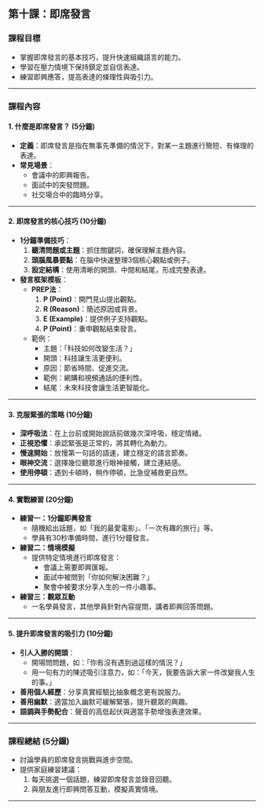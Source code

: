 ## 第十課：即席發言  

### 課程目標  
- 掌握即席發言的基本技巧，提升快速組織語言的能力。  
- 學習在壓力情境下保持鎮定並自信表達。  
- 練習即興應答，提高表達的條理性與吸引力。  

---

### 課程內容  

#### 1. **什麼是即席發言？ (5分鐘)**  
- **定義**：即席發言是指在無事先準備的情況下，對某一主題進行簡短、有條理的表達。  
- **常見場景**：  
  - 會議中的即興報告。  
  - 面試中的突發問題。  
  - 社交場合中的臨時分享。  

---

#### 2. **即席發言的核心技巧 (10分鐘)**  
- **1分鐘準備技巧**：  
  1. **聽清問題或主題**：抓住關鍵詞，確保理解主題內容。  
  2. **頭腦風暴要點**：在腦中快速整理3個核心觀點或例子。  
  3. **設定結構**：使用清晰的開頭、中間和結尾，形成完整表達。  
- **發言框架模板**：  
  - **PREP法**：  
    1. **P (Point)**：開門見山提出觀點。  
    2. **R (Reason)**：簡述原因或背景。  
    3. **E (Example)**：提供例子支持觀點。  
    4. **P (Point)**：重申觀點結束發言。  
  - 範例：  
    - 主題：「科技如何改變生活？」  
    - 開頭：科技讓生活更便利。  
    - 原因：節省時間、促進交流。  
    - 範例：網購和視頻通話的便利性。  
    - 結尾：未來科技會讓生活更智能化。  

---

#### 3. **克服緊張的策略 (10分鐘)**  
- **深呼吸法**：在上台前或開始說話前做幾次深呼吸，穩定情緒。  
- **正視恐懼**：承認緊張是正常的，將其轉化為動力。  
- **慢速開始**：放慢第一句話的語速，建立穩定的語言節奏。  
- **眼神交流**：選擇幾位聽眾進行眼神接觸，建立連結感。  
- **使用停頓**：遇到卡頓時，稍作停頓，比急促補救更自然。  

---

#### 4. **實戰練習 (20分鐘)**  
- **練習一：1分鐘即興發言**  
  - 隨機給出話題，如「我的最愛電影」、「一次有趣的旅行」等。  
  - 學員有30秒準備時間，進行1分鐘發言。  
- **練習二：情境模擬**  
  - 提供特定情境進行即席發言：  
    - 會議上需要即興匯報。  
    - 面試中被問到「你如何解決困難？」  
    - 聚會中被要求分享人生的一件小趣事。  
- **練習三：觀眾互動**  
  - 一名學員發言，其他學員針對內容提問，講者即興回答問題。  

---

#### 5. **提升即席發言的吸引力 (10分鐘)**  
- **引人入勝的開頭**：  
  - 開場問問題，如：「你有沒有遇到過這樣的情況？」  
  - 用一句有力的陳述吸引注意力，如：「今天，我要告訴大家一件改變我人生的事。」  
- **善用個人經歷**：分享真實經驗比抽象概念更有說服力。  
- **善用幽默**：適當加入幽默可緩解緊張，提升聽眾的興趣。  
- **語調與手勢配合**：聲音的高低起伏與適當手勢增強表達效果。  

---

### 課程總結 (5分鐘)  
- 討論學員的即席發言挑戰與進步空間。  
- 提供家庭練習建議：  
  1. 每天挑選一個話題，練習即席發言並錄音回聽。  
  2. 與朋友進行即興問答互動，模擬真實情境。  

---
